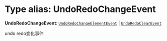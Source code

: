 # Type alias: UndoRedoChangeEvent

**UndoRedoChangeEvent**: [`UndoRedoChangeElementEvent`](/auto-docs/free-history-plugin/interfaces/UndoRedoChangeElementEvent.md) | [`UndoRedoClearEvent`](/auto-docs/free-history-plugin/interfaces/UndoRedoClearEvent.md)

undo redo变化事件
